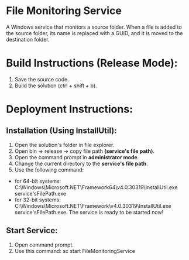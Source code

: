 # File Monitoring Service
A Windows service that monitors a source folder. When a file is added to the source folder, its name is replaced with a GUID, and it is moved to the destination folder.
# Build Instructions (Release Mode):
1. Save the source code.
2. Build the solution (ctrl + shift + b).
# Deployment Instructions:
## Installation (Using InstallUtil):
1. Open the solution's folder in file explorer.
2. Open bin -> release -> copy file path **(service's file path)**.
3. Open the command prompt in **administrator mode**.
4. Change the current directory to the **service's file path**.
5. Use the following command:
 -  for 64-bit systems: C:\Windows\Microsoft.NET\Framework64\v4.0.30319\InstallUtil.exe service'sFilePath.exe
 -  for 32-bit systems: C:\Windows\Microsoft.NET\Framework\v4.0.30319\InstallUtil.exe service'sFilePath.exe.
The service is ready to be started now!
## Start Service:
1. Open command prompt.
2. Use this command: sc start FileMonitoringService
